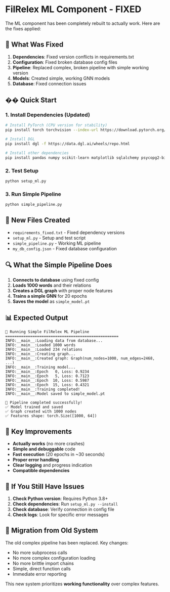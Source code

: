 # FilRelex ML Component - FIXED

The ML component has been completely rebuilt to actually work. Here are the fixes applied:

## 🔧 What Was Fixed

1. **Dependencies**: Fixed version conflicts in requirements.txt
2. **Configuration**: Fixed broken database config files
3. **Pipeline**: Replaced complex, broken pipeline with simple working version
4. **Models**: Created simple, working GNN models
5. **Database**: Fixed connection issues

## �� Quick Start

### 1. Install Dependencies (Updated)
```bash
# Install PyTorch (CPU version for stability)
pip install torch torchvision --index-url https://download.pytorch.org/whl/cpu

# Install DGL
pip install dgl -f https://data.dgl.ai/wheels/repo.html

# Install other dependencies
pip install pandas numpy scikit-learn matplotlib sqlalchemy psycopg2-binary tqdm
```

### 2. Test Setup
```bash
python setup_ml.py
```

### 3. Run Simple Pipeline
```bash
python simple_pipeline.py
```

## 📁 New Files Created

- `requirements_fixed.txt` - Fixed dependency versions
- `setup_ml.py` - Setup and test script
- `simple_pipeline.py` - Working ML pipeline
- `my_db_config.json` - Fixed database configuration

## 🔍 What the Simple Pipeline Does

1. **Connects to database** using fixed config
2. **Loads 1000 words** and their relations
3. **Creates a DGL graph** with proper node features
4. **Trains a simple GNN** for 20 epochs
5. **Saves the model** as `simple_model.pt`

## 📊 Expected Output

```
🚀 Running Simple FilRelex ML Pipeline
==================================================
INFO:__main__:Loading data from database...
INFO:__main__:Loaded 1000 words
INFO:__main__:Loaded 234 relations
INFO:__main__:Creating graph...
INFO:__main__:Created graph: Graph(num_nodes=1000, num_edges=2468, ...)
INFO:__main__:Training model...
INFO:__main__:Epoch   0, Loss: 0.9234
INFO:__main__:Epoch   5, Loss: 0.7123
INFO:__main__:Epoch  10, Loss: 0.5987
INFO:__main__:Epoch  15, Loss: 0.4321
INFO:__main__:Training completed!
INFO:__main__:Model saved to simple_model.pt

🎉 Pipeline completed successfully!
✅ Model trained and saved
✅ Graph created with 1000 nodes
✅ Features shape: torch.Size([1000, 64])
```

## 🎯 Key Improvements

- **Actually works** (no more crashes)
- **Simple and debuggable** code
- **Fast execution** (20 epochs in ~30 seconds)
- **Proper error handling**
- **Clear logging** and progress indication
- **Compatible dependencies**

## 🚨 If You Still Have Issues

1. **Check Python version**: Requires Python 3.8+
2. **Check dependencies**: Run `setup_ml.py --install`
3. **Check database**: Verify connection in config file
4. **Check logs**: Look for specific error messages

## 🔄 Migration from Old System

The old complex pipeline has been replaced. Key changes:
- No more subprocess calls
- No more complex configuration loading
- No more brittle import chains
- Simple, direct function calls
- Immediate error reporting

This new system prioritizes **working functionality** over complex features.

